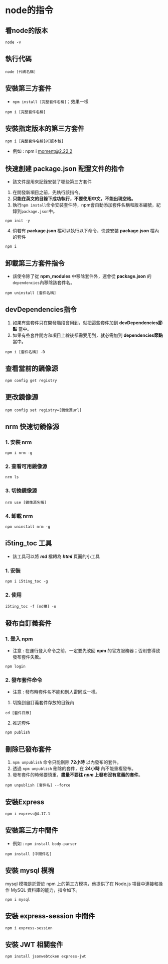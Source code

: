 # node的指令
## 看node的版本
```
node -v
```
## 執行代碼
```
node [代碼名稱]
```
## 安裝第三方套件
* `npm install [完整套件名稱]`；效果一樣
```
npm i [完整套件名稱]
```
## 安裝指定版本的第三方套件
```
npm i [完整套件名稱]@[版本號]
```
* 例如 : npm i moment@2.22.2


## 快速創建 package.json 配置文件的指令
* 該文件是用來記錄安裝了哪些第三方套件
1. 在開發新項目之前，先執行該指令。
2. **只能在英文的目錄下成功執行，不要使用中文，不能出現空格。**
3. 執行`npm install`命令安裝套件時，npm會自動添加套件名稱和版本編號，紀錄到`package.json`中。
```
npm init -y
```
4. 倘若有 **package.json** 檔可以執行以下命令，快速安裝 **package.json** 檔內的套件
```
npm i
```


## 卸載第三方套件指令
* 該使令除了從 **npm_modules** 中移除套件外，還會從 **package.json** 的 `dependencies`內移除該套件名。
```
npm uninstall [套件名稱]
```

## devDependencies指令
1. 如果有些套件只在開發階段會用到，就把這些套件加到 **devDependencies節點** 當中。
2. 如果有些套件開方和項目上線後都需要用到，就必需加到 **dependencies節點** 當中。
```
npm i [套件名稱] -D
```

## 查看當前的鏡像源
```
npm config get registry
```

## 更改鏡像源
```
npm config set registry=[鏡像源url]
```

## **nrm** 快速切鏡像源
### 1. 安裝 **nrm**
```
npm i nrm -g
```
### 2. 查看可用鏡像源
```
nrm ls
```
### 3. 切換鏡像源
```
nrm use [鏡像源名稱]
```

### 4. 卸載 **nrm**
```
npm uninstall nrm -g
```

## **i5ting_toc** 工具
* 該工具可以將 ***md*** 檔轉為 ***html*** 頁面的小工具
### 1. 安裝
```
npm i i5ting_toc -g
```
### 2. 使用
```
i5ting_toc -f [md檔] -o
```
## **發布自訂義套件**
### 1. 登入 npm
* 注意 : 在運行登入命令之前，一定要先改回 **npm** 的官方服務器；否則會導致發布套件失敗。
```
npm login
```

### 2. 發布套件命令
* 注意 : 發布時套件名不能和別人雷同或一樣。
1. 切換到自訂義套件存放的目錄內
```
cd [套件目錄]
```
2. 推送套件
```
npm publish
```
## **刪除已發布套件**
1. `npm unpublish` 命令只能刪除 **72小時** 以內發布的套件。
2. 透過 `npm unpublish` 刪除的套件，在 **24小時** 內不能重複發布。
3. 發布套件的時候要慎重，**盡量不要往 *npm* 上發布沒有意義的套件**。
```
npm unpublish [套件名] --force
``` 

## 安裝Express
```
npm i express@4.17.1
```

## 安裝第三方中間件
* 例如 : `npm install body-parser`
```
npm install [中間件名]
```

## 安裝 mysql 模塊
mysql 模塊是託管於 npm 上的第三方模塊，他提供了在 Node.js 項目中連接和操作
MySQL 資料庫的能力，指令如下。
```
npm i mysql
```

## 安裝 express-session 中間件
```
npm i express-session
```

## 安裝 JWT 相關套件
```
npm install jsonwebtoken express-jwt
```









